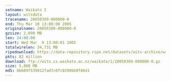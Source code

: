 ```yaml
---
setname: Waikato I
layout: witsdata
tracename: 20050309-000000-0
end: Thu Mar 10 13:00:00 2005
originalname: 20050309-000000-0
gzsize: 2,090 MB
len: 24:00:00
start: Wed Mar  9 13:00:01 2005
totalwirelen: 34,731 MB
ripedownload: https://data-repository.ripe.net/datasets/wits-archive/waikato/1/20050309-000000-0.gz
pkts: 82 million
download: ftp://wits.cs.waikato.ac.nz/waikato/1/20050309-000000-0.gz
size: 5,868 MB
md5: 8bb09f539012fad7c0fc9290bb0f86d1
---
```

